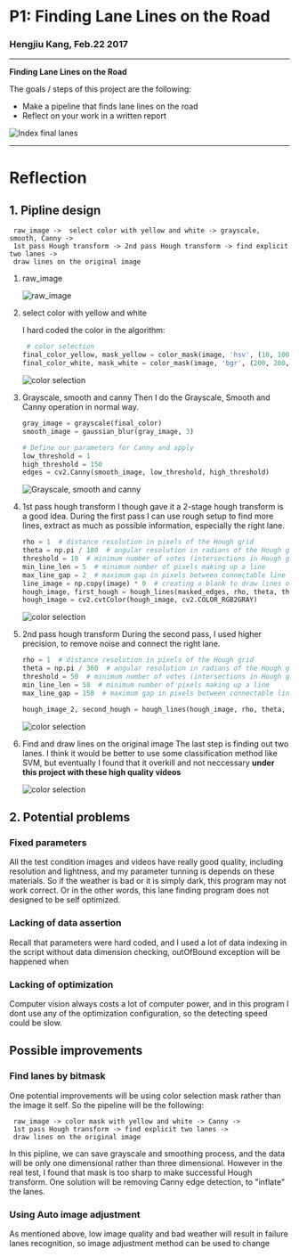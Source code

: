# **P1: Finding Lane Lines on the Road**

### Hengjiu Kang, Feb.22 2017

---

**Finding Lane Lines on the Road**

The goals / steps of this project are the following:
* Make a pipeline that finds lane lines on the road
* Reflect on your work in a written report

![Index final lanes](./images/final_lanes.png)

---

# Reflection

## 1. Pipline design
```
 raw_image ->  select color with yellow and white -> grayscale, smooth, Canny ->
 1st pass Hough transform -> 2nd pass Hough transform -> find explicit two lanes ->
 draw lines on the original image
```



1. raw_image

    ![raw_image](./images/raw.png)
2. select color with yellow and white

    I hard coded the color in the algorithm:
    ```python
     # color selection
    final_color_yellow, mask_yellow = color_mask(image, 'hsv', (10, 100, 100), (30, 255, 255))
    final_color_white, mask_white = color_mask(image, 'bgr', (200, 200, 200), (255, 255, 255))
    ```

    ![color selection](./images/color_select.png)
3. Grayscale, smooth and canny
    Then I do the Grayscale, Smooth and Canny operation in normal way.
    ```python
    gray_image = grayscale(final_color)
    smooth_image = gaussian_blur(gray_image, 3)

    # Define our parameters for Canny and apply
    low_threshold = 1
    high_threshold = 150
    edges = cv2.Canny(smooth_image, low_threshold, high_threshold)
    ```

    ![Grayscale, smooth and canny](./images/gray_smooth_canny.png)
4. 1st pass hough transform
    I though gave it a 2-stage hough transform is a good idea.
    During the first pass I can use rough setup to find more
    lines, extract as much as possible information, especially
    the right lane.
    ```python
    rho = 1  # distance resolution in pixels of the Hough grid
    theta = np.pi / 180  # angular resolution in radians of the Hough grid
    threshold = 10  # minimum number of votes (intersections in Hough grid cell)
    min_line_len = 5  # minimum number of pixels making up a line
    max_line_gap = 2  # maximum gap in pixels between connectable line segments
    line_image = np.copy(image) * 0  # creating a blank to draw lines on
    hough_image, first_hough = hough_lines(masked_edges, rho, theta, threshold, min_line_len, max_line_gap)
    hough_image = cv2.cvtColor(hough_image, cv2.COLOR_RGB2GRAY)
    ```

    ![color selection](./images/first_hough.png)
5. 2nd pass hough transform
    During the second pass, I used higher precision, to remove
    noise and connect the right lane.
    ```python
    rho = 1  # distance resolution in pixels of the Hough grid
    theta = np.pi / 360  # angular resolution in radians of the Hough grid
    threshold = 50  # minimum number of votes (intersections in Hough grid cell)
    min_line_len = 50  # minimum number of pixels making up a line
    max_line_gap = 150  # maximum gap in pixels between connectable line segments

    hough_image_2, second_hough = hough_lines(hough_image, rho, theta, threshold, min_line_len, max_line_gap)
    ```

    ![color selection](./images/second_hough.png)
6. Find and draw lines on the original image
    The last step is finding out two lanes. I think it would be better
    to use some classification method like SVM, but eventually I found that
    it overkill and not neccessary **under this project with these
    high quality videos**

    ![color selection](./images/final_lanes.png)

## 2. Potential problems
### Fixed parameters
All the test condition images and videos have really good quality, including
resolution and lightness, and my parameter tunning is depends on these
materials. So if the weather is bad or it is simply dark, this program
may not work correct. Or in the other words, this lane finding program
does not designed to be self optimized.

### Lacking of data assertion
Recall that parameters were hard coded, and I used a lot of data indexing
 in the script without data dimension checking, outOfBound exception
 will be happened when


### Lacking of optimization
Computer vision always costs a lot of computer power, and in this program
I dont use any of the optimization configuration, so the detecting speed
could be slow.


## Possible improvements
### Find lanes by bitmask
One potential improvements will be using color selection mask rather than
the image it self.
So the pipeline will be the following:
```
 raw_image -> color mask with yellow and white -> Canny ->
 1st pass Hough transform -> find explicit two lanes ->
 draw lines on the original image
```
In this pipline, we can save grayscale and smoothing process, and the data
will be only one dimensional rather than three dimensional. However in the
real test, I found that mask is too sharp to make successful Hough transform.
One solution will be removing Canny edge detection, to "inflate" the lanes.

### Using Auto image adjustment
As mentioned above, low image quality and bad weather will result in
failure lanes recognition, so image adjustment method can be used to
change
